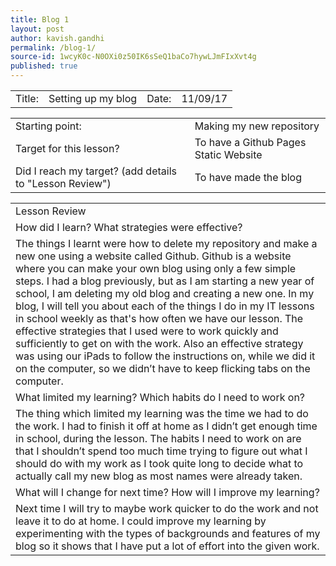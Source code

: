 ```yaml
---
title: Blog 1
layout: post
author: kavish.gandhi
permalink: /blog-1/
source-id: 1wcyK0c-N0OXi0z50IK6sSeQ1baCo7hywLJmFIxXvt4g
published: true
---
```

<table>
  <tr>
    <td>Title: </td>
    <td>Setting up my blog </td>
      <td>Date: </td>
    <td>11/09/17</td>
  </tr>
</table>


<table>
  <tr>
    <td>Starting point:</td>
    <td>Making my new repository</td>
  </tr>
  <tr>
    <td>Target for this lesson?</td>
    <td>To have a Github Pages Static Website</td>
  </tr>
  <tr>
    <td>Did I reach my target? 
(add details to "Lesson Review")</td>
    <td> To have made the blog</td>
  </tr>
</table>


<table>
  <tr>
    <td>Lesson Review</td>
  </tr>
  <tr>
    <td>How did I learn? What strategies were effective? </td>
  </tr>
  <tr>
    <td>The things I learnt were how to delete my repository and make a new one using a website called Github. Github is a website where you can make your own blog using only a few simple steps. I had a blog previously, but as I am starting a new year of school, I am deleting my old blog and creating a new one. In my blog, I will tell you about each of the things I do in my IT lessons in school weekly as that's how often we have our lesson. The effective strategies that I used were to work quickly  and sufficiently to get on with the work. Also an effective strategy was using our iPads to follow the instructions on, while we did it on the computer, so we didn’t have to keep flicking tabs on the computer.</td>
  </tr>
  <tr>
    <td>What limited my learning? Which habits do I need to work on? </td>
  </tr>
  <tr>
    <td>The thing which limited my learning was the time we had to do the work. I had to finish it off at home as I didn’t get enough time in school, during the lesson. The habits I need to work on are that I shouldn’t spend too much time trying to figure out what I should do with my work as I took quite long to decide what to actually call my new blog as most names were already taken.</td>
  </tr>
  <tr>
    <td>What will I change for next time? How will I improve my learning?</td>
  </tr>
  <tr>
    <td>Next time I will try to maybe work quicker to do the work and not leave it to do at home. I could improve my learning by experimenting with the types of backgrounds and features of my blog so it shows that I have put a lot of effort into the given work.</td>
  </tr>
</table>


